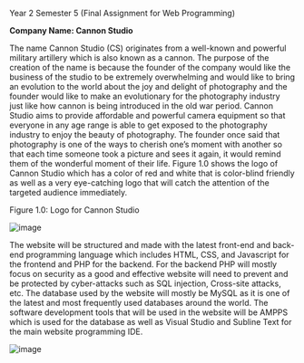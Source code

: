 Year 2 Semester 5 (Final Assignment for Web Programming)

**Company Name: Cannon Studio**

The name Cannon Studio (CS) originates from a well-known and powerful military artillery which is also known as a cannon. The purpose of the creation of the name is because the founder of the company would like the business of the studio to be extremely overwhelming and would like to bring an evolution to the world about the joy and delight of photography and the founder would like to make an evolutionary for the photography industry just like how cannon is being introduced in the old war period. Cannon Studio aims to provide affordable and powerful camera equipment so that everyone in any age range is able to get exposed to the photography industry to enjoy the beauty of photography. The founder once said that photography is one of the ways to cherish one’s moment with another so that each time someone took a picture and sees it again, it would remind them of the wonderful moment of their life. Figure 1.0 shows the logo of Cannon Studio which has a color of red and white that is color-blind friendly as well as a very eye-catching logo that will catch the attention of the targeted audience immediately. 

Figure 1.0: Logo for Cannon Studio

![image](https://user-images.githubusercontent.com/56108922/143273250-f9b30d0d-6cb5-48a8-bed4-8889129e9428.png)

The website will be structured and made with the latest front-end and back-end programming language which includes HTML, CSS, and Javascript for the frontend and PHP for the backend. For the backend PHP will mostly focus on security as a good and effective website will need to prevent and be protected by cyber-attacks such as SQL injection, Cross-site attacks, etc. The database used by the website will mostly be MySQL as it is one of the latest and most frequently used databases around the world. The software development tools that will be used in the website will be AMPPS which is used for the database as well as Visual Studio and Subline Text for the main website programming IDE. 

![image](https://user-images.githubusercontent.com/56108922/143273270-86df76ce-e6d6-4e27-aba5-1413d96fe4b8.png)
